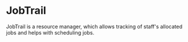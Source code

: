 # JobTrail
JobTrail is a resource manager, which allows tracking of staff's allocated jobs and helps with scheduling jobs.
